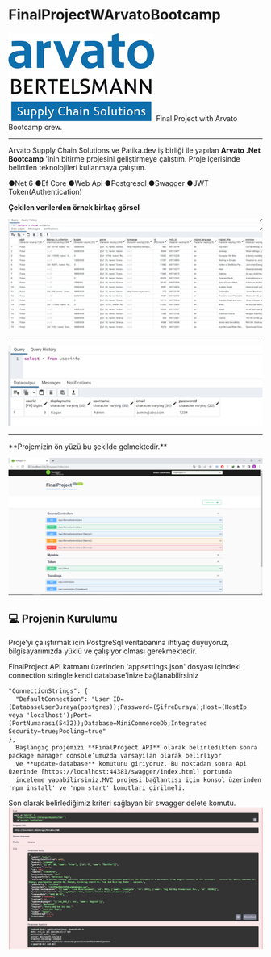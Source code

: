 # FinalProjectWArvatoBootcamp
 
![](https://github.com/malikagan48/FinalProjectWArvatoBootcamp/blob/main/FinalProject/bin/Release/net6.0/Images/11.png)
Final Project with Arvato Bootcamp crew.
<hr>

Arvato Supply Chain Solutions ve Patika.dev iş birliği ile yapılan **Arvato .Net Bootcamp** 'inin bitirme projesini geliştirmeye çalıştım. Proje içerisinde belirtilen teknolojileri kullanmaya çalıştım. 

●Net 6
●Ef Core
●Web Api
●Postgresql
●Swagger
●JWT Token(Authentication)





**Çekilen verilerden örnek birkaç görsel**

![](https://github.com/malikagan48/FinalProjectWArvatoBootcamp/blob/main/FinalProject/bin/Release/net6.0/Images/12.PNG)

<hr>

![](https://github.com/malikagan48/FinalProjectWArvatoBootcamp/blob/main/FinalProject/bin/Release/net6.0/Images/13.PNG)

<hr>
**Projemizin ön yüzü bu şekilde gelmektedir.**

![](https://github.com/malikagan48/FinalProjectWArvatoBootcamp/blob/main/FinalProject/bin/Release/net6.0/Images/14.PNG)

 ## :computer: Projenin Kurulumu
  Proje’yi çalıştırmak için PostgreSql veritabanına ihtiyaç duyuyoruz,  bilgisayarımızda yüklü ve çalışıyor olması gerekmektedir.
 
  FinalProject.API katmanı üzerinden 'appsettings.json' dosyası içindeki connection stringle kendi database'inize bağlanabilirsiniz
  ```
  "ConnectionStrings": {
    "DefaultConnection": "User ID=(DatabaseUserBuraya(postgres));Password=(ŞifreBuraya);Host=(HostIp veya 'localhost');Port=(PortNumarası(5432));Database=MiniCommerceDb;Integrated Security=true;Pooling=true"
  },
    Başlangıç projemizi **FinalProject.API** olarak belirledikten sonra package manager console’umuzda varsayılan olarak belirliyor 
    ve **update-database** komutunu giriyoruz. Bu noktadan sonra Api üzerinde [https://localhost:44381/swagger/index.html] portunda 
    inceleme yapabilirsiniz.MVC projesi bağlantısı için konsol üzerinden 'npm install' ve 'npm start' komutları girilmeli. 
 ```
 Son olarak belirlediğimiz kriteri sağlayan bir swagger delete komutu.
 ![](https://github.com/malikagan48/FinalProjectWArvatoBootcamp/blob/main/FinalProject/bin/Release/net6.0/Images/15.PNG)
      
